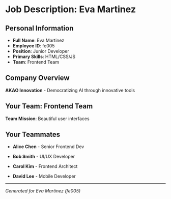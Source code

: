 # Job Description: Eva Martinez

## Personal Information
- **Full Name**: Eva Martinez
- **Employee ID**: fe005
- **Position**: Junior Developer
- **Primary Skills**: HTML/CSS/JS
- **Team**: Frontend Team

## Company Overview
**AKAO Innovation** - Democratizing AI through innovative tools

## Your Team: Frontend Team
**Team Mission**: Beautiful user interfaces


## Your Teammates

- **Alice Chen** - Senior Frontend Dev

- **Bob Smith** - UI/UX Developer

- **Carol Kim** - Frontend Architect

- **David Lee** - Mobile Developer



---
*Generated for Eva Martinez (fe005)*
